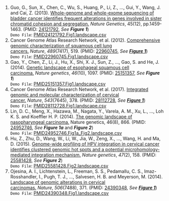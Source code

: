 1. Guo, G., Sun, X., Chen, C., Wu, S., Huang, P., Li, Z., ..., Gui, Y., Wang, J. and Cai, Z. (2013). [Whole-genome and whole-exome sequencing of bladder cancer identifies frequent alterations in genes involved in sister chromatid cohesion and segregation.](https://www.nature.com/articles/ng.2798) *Nature Genetics*, 45(12), pp.1459-1463. (PMID: [24121792](https://www.ncbi.nlm.nih.gov/pubmed/24121792), *See __Figure 1__*)<br/>
   `Demo File`: [PMID24121792.Fig1.landscape.csv](https://github.com/Nobel-Justin/Oviz-Bio-demo/blob/master/LandScape/demo_csv/PMID24121792.Fig1.landscape.csv)
2. Cancer Genome Atlas Research Network, et al. (2012). [Comprehensive genomic characterization of squamous cell lung cancers.](https://www.nature.com/articles/nature11404) *Nature*, *489*(7417), 519. (PMID: [22960745](https://www.ncbi.nlm.nih.gov/pubmed/22960745), *See __[Figure 1](https://www.nature.com/articles/nature11404/figures/1)__*)<br/>
   `Demo File`: [PMID22960745.Fig1.landscape.csv](https://github.com/Nobel-Justin/Oviz-Bio-demo/blob/master/LandScape/demo_csv/PMID22960745.Fig1.landscape.csv)
3. Gao, Y., Chen, Z., Li, J., Hu, X., Shi, X. J., Sun, Z., ..., Gao, S. and He, J. (2014). [Genetic landscape of esophageal squamous cell carcinoma.](https://www.nature.com/articles/ng.3076) *Nature genetics*, *46*(10), 1097. (PMID: [25151357](https://www.ncbi.nlm.nih.gov/pubmed/25151357), *See __Figure 1__*)<br/>
   `Demo File`: [PMID25151357.Fig1.landscape.csv](https://github.com/Nobel-Justin/Oviz-Bio-demo/blob/master/LandScape/demo_csv/PMID25151357.Fig1.landscape.csv)
4. Cancer Genome Atlas Research Network, et al. (2017). [Integrated genomic and molecular characterization of cervical cancer.](https://www.nature.com/articles/nature21386) *Nature*, *543*(7645), 378. (PMID: [28112728](https://www.ncbi.nlm.nih.gov/pubmed/28112728), *See __[Figure 1](https://www.nature.com/articles/nature21386/figures/1)__*)<br/>
   `Demo File`: [PMID28112728.Fig1.landscape.csv](https://github.com/Nobel-Justin/Oviz-Bio-demo/blob/master/LandScape/demo_csv/PMID28112728.Fig1.landscape.csv)
5. Lin, D. C., Meng, X., Hazawa, M., Nagata, Y., Varela, A. M., Xu, L., ..., Loh K. S. and Koeffler H. P. (2014). [The genomic landscape of nasopharyngeal carcinoma.](https://www.nature.com/articles/ng.3006) Nature genetics, 46(8), 866. (PMID: [24952746](https://www.ncbi.nlm.nih.gov/pubmed/24952746), *See __Figure 1a__* and *__Figure 2__*)<br/>
   `Demo File`: [PMID24952746.Fig1a_Fig2.landscape.csv](https://github.com/Nobel-Justin/Oviz-Bio-demo/blob/master/LandScape/demo_csv/PMID24952746.Fig1a_Fig2.landscape.csv)
6. Hu, Z., Zhu, D., Wang, W., Li, W., Jia, W., Zeng, X., ..., Wang, H. and Ma, D. (2015). [Genome-wide profiling of HPV integration in cervical cancer identifies clustered genomic hot spots and a potential microhomology-mediated integration mechanism.](https://www.nature.com/articles/ng.3178) *Nature genetics*, *47*(2), 158. (PMID: [25581428](https://www.ncbi.nlm.nih.gov/pubmed/25581428), *See __Figure 2__*)<br/>
   `Demo File`: [PMID25581428.Fig2.landscape.csv](https://github.com/Nobel-Justin/Oviz-Bio-demo/blob/master/LandScape/demo_csv/PMID25581428.Fig2.landscape.csv)
7. Ojesina, A. I., Lichtenstein, L., Freeman, S. S., Pedamallu, C. S., Imaz-Rosshandler, I., Pugh, T. J., ..., Salvesen, H. B. and Meyerson, M. (2014). [Landscape of genomic alterations in cervical carcinomas.](https://www.nature.com/articles/nature12881) *Nature*, *506*(7488), 371. (PMID: <a href="https://www.ncbi.nlm.nih.gov/pubmed/24390348" target="_blank">24390348</a>, *See __[Figure 1](https://www.nature.com/articles/nature12881/figures/1)__*)<br/>
   `Demo File`: [PMID24390348.Fig1.landscape.csv](https://github.com/Nobel-Justin/Oviz-Bio-demo/blob/master/LandScape/demo_csv/PMID24390348.Fig1.landscape.csv)
